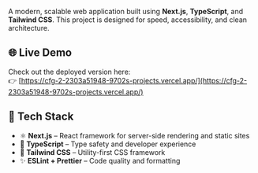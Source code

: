 A modern, scalable web application built using **Next.js**, **TypeScript**, and **Tailwind CSS**. This project is designed for speed, accessibility, and clean architecture.

## 🌐 Live Demo

Check out the deployed version here:  
👉 [https://cfg-2-2303a51948-9702s-projects.vercel.app/](https://cfg-2-2303a51948-9702s-projects.vercel.app/)
## 🧰 Tech Stack

- ⚛️ **Next.js** – React framework for server-side rendering and static sites
- 💬 **TypeScript** – Type safety and developer experience
- 🎨 **Tailwind CSS** – Utility-first CSS framework
- ✨ **ESLint + Prettier** – Code quality and formatting
